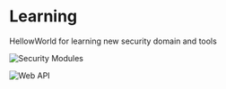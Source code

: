 # Learning
HellowWorld for learning new security domain and tools


![Security Modules](https://user-images.githubusercontent.com/14032865/90725338-a1b8ec00-e285-11ea-9deb-9e149a8ea83e.jpg)



![Web API](https://user-images.githubusercontent.com/14032865/90725648-2277e800-e286-11ea-8aff-dd3726271f0e.jpg)
